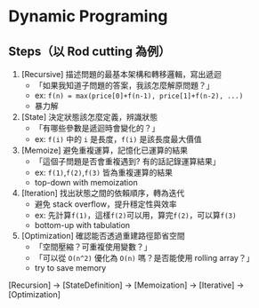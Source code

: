 # Dynamic Programing

## Steps（以 Rod cutting 為例）

1. [Recursive] 描述問題的最基本架構和轉移邏輯，寫出遞迴
   - 「如果我知道子問題的答案，我該怎麼解原問題？」
   - ex: `f(n) = max(price[0]+f(n-1), price[1]+f(n-2), ...)`
   - 暴力解
2. [State] 決定狀態該怎麼定義，辨識狀態
   - 「有哪些參數是遞迴時會變化的？」
   - ex: `f(i)` 中的 `i` 是長度，`f(i)` 是該長度最大價值
3. [Memoize] 避免重複運算，記憶化已運算的結果
   - 「這個子問題是否會重複遇到? 有的話記錄運算結果」
   - ex: `f(1)`,`f(2)`,`f(3)` 皆為重複運算的結果
   - top-down with memoization
4. [Iteration] 找出狀態之間的依賴順序，轉為迭代
   - 避免 stack overflow，提升穩定性與效率
   - ex: 先計算`f(1)`，這樣`f(2)`可以用，算完`f(2)`，可以算`f(3)`
   - bottom-up with tabulation
5. [Optimization] 確認能否透過重建路徑節省空間
   - 「空間壓縮？可重複使用變數？」
   - 「可以從 `O(n^2)` 優化為 `O(n)` 嗎？是否能使用 rolling array？」
   - try to save memory

[Recursion] → [StateDefinition] → [Memoization] → [Iterative] → [Optimization]